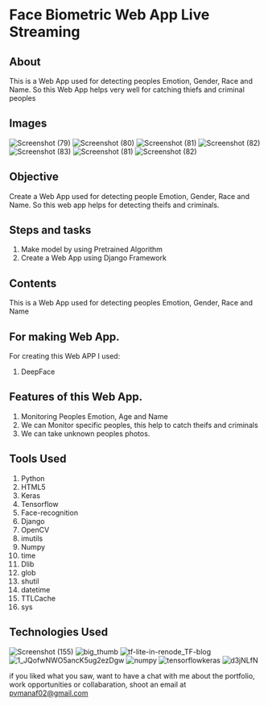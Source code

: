 # Face Biometric Web App Live Streaming


## About

This is a Web App used  for detecting peoples Emotion, Gender, Race and Name. So this Web App helps very well for catching thiefs and criminal peoples

## Images
![Screenshot (79)](https://user-images.githubusercontent.com/84491967/170695081-29a5385d-4ed8-45f8-be4d-b3f54afb1097.png)
![Screenshot (80)](https://user-images.githubusercontent.com/84491967/170695183-d9f5e965-3e24-408e-b66d-8c39a9e1e1df.png)
![Screenshot (81)](https://user-images.githubusercontent.com/84491967/170695274-de0e7a9d-cf2a-41e9-9202-aa899b3ded96.png)
![Screenshot (82)](https://user-images.githubusercontent.com/84491967/170695424-5148f116-2f08-46be-abaf-f0205387f044.png)
![Screenshot (83)](https://user-images.githubusercontent.com/84491967/170695612-23644866-5f22-40ea-a0d7-a3f0f4e175f8.png)
![Screenshot (81)](https://user-images.githubusercontent.com/84491967/170697807-661c3e01-0283-4180-8f15-e72586620c19.png)
![Screenshot (82)](https://user-images.githubusercontent.com/84491967/170697888-72f677af-95e0-49e4-9754-96d86790b489.png)



## Objective

Create a Web App used  for detecting people  Emotion, Gender, Race and Name. So this web app helps for detecting  theifs and criminals.
## Steps and tasks

1. Make model by using Pretrained Algorithm
2. Create a Web App using Django Framework

## Contents

 This is a Web App used for detecting peoples  Emotion, Gender, Race and Name 

## For making Web App.

For creating this Web APP I used:

1. DeepFace

## Features of this Web App.
1. Monitoring Peoples Emotion, Age and Name
2. We can  Monitor specific peoples, this help to catch theifs and criminals
3. We can take unknown peoples photos.

## Tools Used

1. Python
2. HTML5
3. Keras
4. Tensorflow
5. Face-recognition
6. Django
7. OpenCV
8. imutils
9. Numpy
10. time
11. Dlib
12. glob
13. shutil
14. datetime
15. TTLCache
16. sys


## Technologies Used


![Screenshot (155)](https://user-images.githubusercontent.com/84491967/139635128-5ac86cca-3de3-483e-9ba2-d0de52da5e49.png)
![big_thumb](https://user-images.githubusercontent.com/84491967/168413596-e5e32fa0-56bb-4e26-9e2a-482e60c00440.jpg)
![tf-lite-in-renode_TF-blog](https://user-images.githubusercontent.com/84491967/168413228-1fa46f4b-1c8b-472b-a1c6-ecad92966019.png)
![1_JQofwNWO5ancK5ug2ezDgw](https://user-images.githubusercontent.com/84491967/168413342-afcbd3e0-ad3f-42d5-83f7-3873ed80ed42.png)
![numpy](https://user-images.githubusercontent.com/84491967/168413436-731ca931-e6c3-4349-b1d1-0609370f974e.png)
![tensorflowkeras](https://user-images.githubusercontent.com/84491967/168414413-81712319-f29f-4748-9ae3-40de244f5bfb.jpg)
![d3jNLfN](https://user-images.githubusercontent.com/84491967/170817560-4fbaa282-9a08-428d-9786-eac500e0f660.jpg)


if you liked what you saw, want to have a chat with me about the portfolio, work opportunities or collabaration, shoot an email at pvmanaf02@gmail.com
